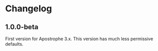 # Changelog

## 1.0.0-beta

First version for Apostrophe 3.x. This version has much less permissive defaults.
